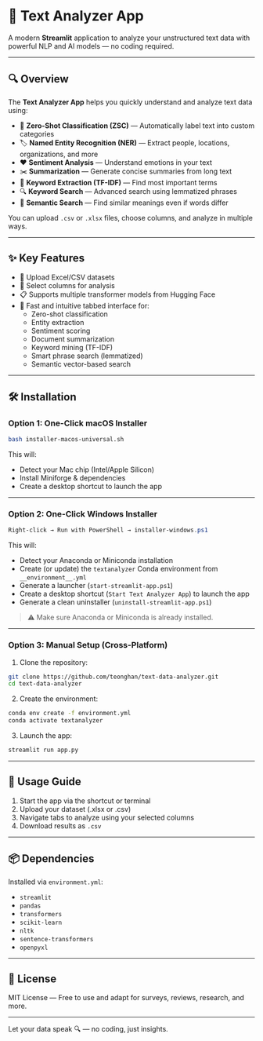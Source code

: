 # 🧠 Text Analyzer App

A modern **Streamlit** application to analyze your unstructured text data with powerful NLP and AI models — no coding required.

---

## 🔍 Overview

The **Text Analyzer App** helps you quickly understand and analyze text data using:

- 🧠 **Zero-Shot Classification (ZSC)** — Automatically label text into custom categories
- 🏷️ **Named Entity Recognition (NER)** — Extract people, locations, organizations, and more
- ❤️ **Sentiment Analysis** — Understand emotions in your text
- ✂️ **Summarization** — Generate concise summaries from long text
- 🔑 **Keyword Extraction (TF-IDF)** — Find most important terms
- 🔍 **Keyword Search** — Advanced search using lemmatized phrases
- 🤝 **Semantic Search** — Find similar meanings even if words differ

You can upload `.csv` or `.xlsx` files, choose columns, and analyze in multiple ways.

---

## ✨ Key Features

- 📁 Upload Excel/CSV datasets
- 🔄 Select columns for analysis
- 📋 Supports multiple transformer models from Hugging Face
- 🚀 Fast and intuitive tabbed interface for:
  - Zero-shot classification
  - Entity extraction
  - Sentiment scoring
  - Document summarization
  - Keyword mining (TF-IDF)
  - Smart phrase search (lemmatized)
  - Semantic vector-based search

---

## 🛠 Installation

### Option 1: One-Click macOS Installer

```bash
bash installer-macos-universal.sh
```

This will:
- Detect your Mac chip (Intel/Apple Silicon)
- Install Miniforge & dependencies
- Create a desktop shortcut to launch the app

---

### Option 2: One-Click Windows Installer

```powershell
Right-click → Run with PowerShell → installer-windows.ps1
```

This will:
- Detect your Anaconda or Miniconda installation
- Create (or update) the `textanalyzer` Conda environment from `__environment__.yml`
- Generate a launcher (`start-streamlit-app.ps1`)
- Create a desktop shortcut (`Start Text Analyzer App`) to launch the app
- Generate a clean uninstaller (`uninstall-streamlit-app.ps1`)

> ⚠️ Make sure Anaconda or Miniconda is already installed.

---

### Option 3: Manual Setup (Cross-Platform)

1. Clone the repository:

```bash
git clone https://github.com/teonghan/text-data-analyzer.git
cd text-data-analyzer
```

2. Create the environment:

```bash
conda env create -f environment.yml
conda activate textanalyzer
```

3. Launch the app:

```bash
streamlit run app.py
```

---

## 🧾 Usage Guide

1. Start the app via the shortcut or terminal
2. Upload your dataset (.xlsx or .csv)
3. Navigate tabs to analyze using your selected columns
4. Download results as `.csv`

---

## 📦 Dependencies

Installed via `environment.yml`:

- `streamlit`
- `pandas`
- `transformers`
- `scikit-learn`
- `nltk`
- `sentence-transformers`
- `openpyxl`

---

## 📃 License

MIT License — Free to use and adapt for surveys, reviews, research, and more.

---

Let your data speak 🔍 — no coding, just insights.
